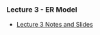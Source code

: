 ### Lecture 3 - ER Model

- [Lecture 3 Notes and Slides](https://github.com/vishpant76/Complete-DBMS-Notes-CodeHelp/tree/master/Lecture%203)
